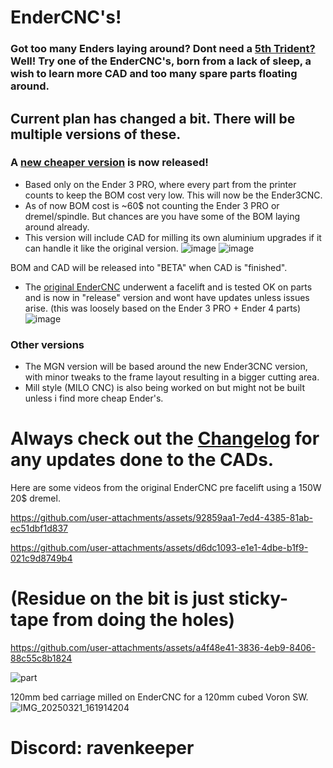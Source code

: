 # EnderCNC's!

### Got too many Enders laying around? Dont need a [5th Trident?](https://github.com/yell3D/Ender3dent) Well! Try one of the EnderCNC's, born from a lack of sleep, a wish to learn more CAD and too many spare parts floating around.

## Current plan has changed a bit. There will be multiple versions of these.

### A [new cheaper version](https://github.com/Futtawuh/EnderCNCs/tree/main/Ender3CNC) is now released!

- Based only on the Ender 3 PRO, where every part from the printer counts to keep the BOM cost very low. This will now be the Ender3CNC.
- As of now BOM cost is ~60$ not counting the Ender 3 PRO or dremel/spindle. But chances are you have some of the BOM laying around already.
- This version will include CAD for milling its own aluminium upgrades if it can handle it like the original version. 
![image](https://github.com/user-attachments/assets/df2746be-0fd8-4aa2-b609-81031dc4cfa2)
![image](https://github.com/user-attachments/assets/43854a83-0945-4e80-aa53-9ccf8a7e4b0b)

BOM and CAD will be released into "BETA" when CAD is "finished".


- The [original EnderCNC](https://github.com/Futtawuh/EnderCNCs/tree/main/EnderCNC%20CAD) underwent a facelift and is tested OK on parts and is now in "release" version and wont have updates unless issues arise. (this was loosely based on the Ender 3 PRO + Ender 4 parts)
![image](https://github.com/user-attachments/assets/9c401c66-4c9e-4997-86d7-50659553de69)


### Other versions

- The MGN version will be based around the new Ender3CNC version, with minor tweaks to the frame layout resulting in a bigger cutting area.
- Mill style (MILO CNC) is also being worked on but might not be built unless i find more cheap Ender's. 

# Always check out the [Changelog](https://github.com/Futtawuh/EnderCNC/blob/main/Changelog.md) for any updates done to the CADs. 

Here are some videos from the original EnderCNC pre facelift using a 150W 20$ dremel.  

https://github.com/user-attachments/assets/92859aa1-7ed4-4385-81ab-ec51dbf1d837

https://github.com/user-attachments/assets/d6dc1093-e1e1-4dbe-b1f9-021c9d8749b4

# (Residue on the bit is just sticky-tape from doing the holes)

https://github.com/user-attachments/assets/a4f48e41-3836-4eb9-8406-88c55c8b1824

![part](https://github.com/user-attachments/assets/84995a64-6b96-4889-8dd5-63da7fdcb275)

120mm bed carriage milled on EnderCNC for a 120mm cubed Voron SW. 
![IMG_20250321_161914204](https://github.com/user-attachments/assets/9a3e3cc3-5c70-4df6-8769-82ac26cb7435)







# Discord: ravenkeeper

